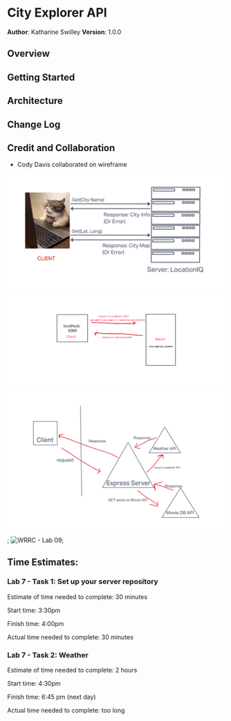 # City Explorer API

**Author**: Katharine Swilley
**Version**: 1.0.0

## Overview

## Getting Started

## Architecture

## Change Log

## Credit and Collaboration

* Cody Davis collaborated on wireframe

![WRRC - Lab 06](./assets/lab06-wireframe.png)
![WRRC - Lab 07](./assets/lab07.png)
![WRRC - Lab 08](./assets/lab-08.png);
![WRRC - Lab 09](./assets/Lab-09.png);

## Time Estimates:

### **Lab 7 - Task 1: Set up your server repository**

Estimate of time needed to complete: 30 minutes

Start time: 3:30pm

Finish time: 4:00pm

Actual time needed to complete: 30 minutes

### **Lab 7 - Task 2: Weather**

Estimate of time needed to complete: 2 hours

Start time: 4:30pm

Finish time: 6:45 pm (next day)

Actual time needed to complete: too long

